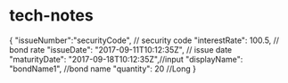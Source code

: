 # tech-notes
   {
       "issueNumber":"securityCode",  // security code
       "interestRate": 100.5,  // bond rate
       "issueDate": "2017-09-11T10:12:35Z", // issue date
       "maturityDate": "2017-09-18T10:12:35Z",//input
       "displayName": "bondName1", //bond name
       "quantity": 20 //Long
   }
